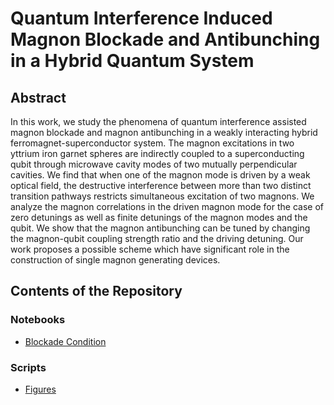 # Quantum Interference Induced Magnon Blockade and Antibunching in a Hybrid Quantum System

## Abstract

In this work, we study the phenomena of quantum interference assisted magnon blockade and magnon antibunching in a weakly interacting hybrid ferromagnet-superconductor system.
The magnon excitations in two yttrium iron garnet spheres are indirectly coupled to a superconducting qubit through microwave cavity modes of two mutually perpendicular cavities.
We find that when one of the magnon mode is driven by a weak optical field, the destructive interference between more than two distinct transition pathways restricts simultaneous excitation of two magnons.
We analyze the magnon correlations in the driven magnon mode for the case of zero detunings as well as finite detunings of the magnon modes and the qubit.
We show that the magnon antibunching can be tuned by changing the magnon-qubit coupling strength ratio and the driving detuning.
Our work proposes a possible scheme which have significant role in the construction of single magnon generating devices.

## Contents of the Repository

### Notebooks

* [Blockade Condition](notebooks/blockade_condition.ipynb)

### Scripts

* [Figures](scripts/figs/)


